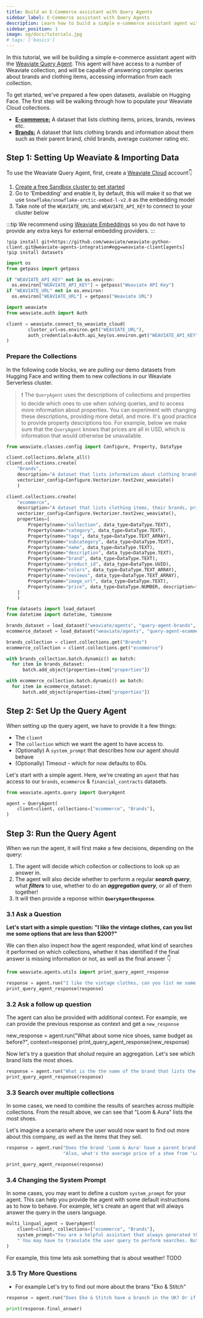 ```yaml
---
title: Build an E-Commerce assistant with Query Agents
sidebar_label: E-Commerce assistant with Query Agents
description: Learn how to build a simple e-commerce assistant agent with the Weaviate Query Agent.
sidebar_position: 1
image: og/docs/tutorials.jpg
# tags: ['basics']
---
```


In this tutorial, we will be building a simple e-commerce assistant agent with the [Weaviate Query Agent](https://weaviate.io/developers/agents). This agent will have access to a number of Weaviate collection, and will be capable of answering complex queries about brands and clothing items, accessing information from each collection.

To get started, we've prepared a few open datasets, available on Hugging Face. The first step will be walking through how to populate your Weaviate Cloud collections.

- [**E-commerce:**](https://huggingface.co/datasets/weaviate/agents/viewer/query-agent-ecommerce) A dataset that lists clothing items, prices, brands, reviews etc.
- [**Brands:**](https://huggingface.co/datasets/weaviate/agents/viewer/query-agent-brands) A dataset that lists clothing brands and information about them such as their parent brand, child brands, average customer rating etc.

## Step 1: Setting Up Weaviate & Importing Data

To use the Weaviate Query Agent, first, create a [Weaviate Cloud](https://weaviate.io/deployment/serverless) account👇
1. [Create a free Sandbox cluster to get started](https://weaviate.io/developers/wcs/manage-clusters/create#sandbox-clusters)
2. Go to 'Embedding' and enable it, by default, this will make it so that we use `Snowflake/snowflake-arctic-embed-l-v2.0` as the embedding model
3. Take note of the `WEAVIATE_URL` and `WEAVIATE_API_KEY` to connect to your cluster below

:::tip
We recommend using [Weaviate Embeddings](https://weaviate.io/developers/weaviate/model-providers/weaviate) so you do not have to provide any extra keys for external embedding providers.
:::

```
!pip install git+https://github.com/weaviate/weaviate-python-client.git@weaviate-agents-integration#egg=weaviate-client[agents]
!pip install datasets
```

```python
import os
from getpass import getpass

if "WEAVIATE_API_KEY" not in os.environ:
  os.environ["WEAVIATE_API_KEY"] = getpass("Weaviate API Key")
if "WEAVIATE_URL" not in os.environ:
  os.environ["WEAVIATE_URL"] = getpass("Weaviate URL")

import weaviate
from weaviate.auth import Auth

client = weaviate.connect_to_weaviate_cloud(
        cluster_url=os.environ.get("WEAVIATE_URL"),
        auth_credentials=Auth.api_key(os.environ.get("WEAVIATE_API_KEY")),
)
```

### Prepare the Collections

In the following code blocks, we are pulling our demo datasets from Hugging Face and writing them to new collections in our Weaviate Serverless cluster.

> ❗️ The `QueryAgent` uses the descriptions of collections and properties to decide which ones to use when solving queries, and to access more information about properties. You can experiment with changing these descriptions, providing more detail, and more. It's good practice to provide property descriptions too. For example, below we make sure that the `QueryAgent` knows that prices are all in USD, which is information that would otherwise be unavailable.

```python
from weaviate.classes.config import Configure, Property, DataType

client.collections.delete_all()
client.collections.create(
    "Brands",
    description="A dataset that lists information about clothing brands, their parent companies, average rating and more.",
    vectorizer_config=Configure.Vectorizer.text2vec_weaviate()
    )

client.collections.create(
    "ecommerce",
    description="A dataset that lists clothing items, their brands, prices, and more.",
    vectorizer_config=Configure.Vectorizer.text2vec_weaviate(),
    properties=[
        Property(name="collection", data_type=DataType.TEXT),
        Property(name="category", data_type=DataType.TEXT),
        Property(name="tags", data_type=DataType.TEXT_ARRAY),
        Property(name="subcategory", data_type=DataType.TEXT),
        Property(name="name", data_type=DataType.TEXT),
        Property(name="description", data_type=DataType.TEXT),
        Property(name="brand", data_type=DataType.TEXT),
        Property(name="product_id", data_type=DataType.UUID),
        Property(name="colors", data_type=DataType.TEXT_ARRAY),
        Property(name="reviews", data_type=DataType.TEXT_ARRAY),
        Property(name="image_url", data_type=DataType.TEXT),
        Property(name="price", data_type=DataType.NUMBER, description="price of item in USD"),
    ]
    )
```

```python
from datasets import load_dataset
from datetime import datetime, timezone

brands_dataset = load_dataset("weaviate/agents", "query-agent-brands", split="train", streaming=True)
ecommerce_dataset = load_dataset("weaviate/agents", "query-agent-ecommerce", split="train", streaming=True)

brands_collection = client.collections.get("Brands")
ecommerce_collection = client.collections.get("ecommerce")

with brands_collection.batch.dynamic() as batch:
  for item in brands_dataset:
      batch.add_object(properties=item["properties"])

with ecommerce_collection.batch.dynamic() as batch:
  for item in ecommerce_dataset:
      batch.add_object(properties=item["properties"])
```

## Step 2: Set Up the Query Agent

When setting up the query agent, we have to provide it a few things:
- The `client`
- The `collection` which we want the agent to have access to.
- (Optionally) A `system_prompt` that describes how our agent should behave
- (Optionally) Timeout - which for now defaults to 60s.

Let's start with a simple agent. Here, we're creating an `agent` that has access to our `brands`, `ecommerce` & `financial_contracts` datasets.

```python
from weaviate.agents.query import QueryAgent

agent = QueryAgent(
    client=client, collections=["ecommerce", "Brands"],
)
```

## Step 3: Run the Query Agent

When we run the agent, it will first make a few decisions, depending on the query:

1. The agent will decide which collection or collections to look up an answer in.
2. The agent will also decide whether to perform a regular ***search query***, what ***filters*** to use, whether to do an ***aggregation query***, or all of them together!
3. It will then provide a reponse within **`QueryAgentResponse`**.

### 3.1 Ask a Question
**Let's start with a simple question: "I like the vintage clothes, can you list me some options that are less than $200?"**

We can then also inspect how the agent responded, what kind of searches it performed on which collections, whether it has identified if the final answer is missing information or not, as well as the final answer 👇

```python
from weaviate.agents.utils import print_query_agent_response

response = agent.run("I like the vintage clothes, can you list me some options that are less than $200?")
print_query_agent_response(response)
```

### 3.2 Ask a follow up question

The agent can also be provided with additional context. For example, we can provide the previous response as context and get a `new_response`

new_response = agent.run("What about some nice shoes, same budget as before?", context=response)
print_query_agent_response(new_response)

Now let's try a question that sholud require an aggregation. Let's see which brand lists the most shoes.

```python
response = agent.run("What is the the name of the brand that lists the most shoes?")
print_query_agent_response(response)
```

### 3.3 Search over multiple collections

In some cases, we need to combine the results of searches across multiple collections. From the result above, we can see that "Loom & Aura" lists the most shoes.

Let's imagine a scenario where the user would now want to find out more about this company, _as well_ as the items that they sell.

```python
response = agent.run("Does the brand 'Loom & Aura' have a parent brand or child brands and what countries do they operate from? "
                     "Also, what's the average price of a shoe from 'Loom & Aura'?")

print_query_agent_response(response)
```

### 3.4 Changing the System Prompt

In some cases, you may want to define a custom `system_prompt` for your agent. This can help you provide the agent with some default instructions as to how to behave. For example, let's create an agent that will always answer the query in the users language.

```python
multi_lingual_agent = QueryAgent(
    client=client, collections=["ecommerce", "Brands"],
    system_prompt="You are a helpful assistant that always generated the final response in the users language."
    " You may have to translate the user query to perform searches. But you must always respond to the user in their own language."
)
```

For example, this time lets ask something that is about weather!
TODO

### 3.5 Try More Questions

- For example Let's try to find out more about the brans "Eko & Stitch"

```python
response = agent.run("Does Eko & Stitch have a branch in the UK? Or if not, does it have parent or child company in the UK?")

print(response.final_answer)
```
